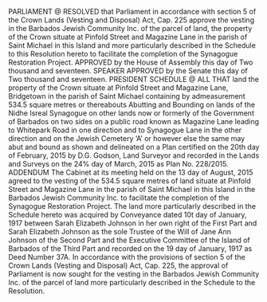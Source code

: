 PARLIAMENT
@
RESOLVED that Parliament in accordance with section 5 of the Crown Lands (Vesting and Disposal) Act, Cap. 225 approve the vesting in the Barbados Jewish Community Inc. of the parcel of land, the property of the Crown situate at Pinfold Street and Magazine Lane in the parish of Saint Michael in this Island and more particularly described in the Schedule to this Resolution hereto to facilitate the completion of the Synagogue Restoration Project.
APPROVED by the House of Assembly this
day of
Two thousand and seventeen.
SPEAKER
APPROVED by the Senate this
day of
Two
thousand and seventeen.
PRESIDENT
SCHEDULE
@
ALL THAT land the property of the Crown situate at Pinfold Street and Magazine Lane, Bridgetown in the parish of Saint Michael containing by admeasurement 534.5 square metres or thereabouts Abutting and Bounding on lands of the Nidhe Isreal Synagogue on other lands now or formerly of the Government of Barbados on two sides on a public road known as Magazine Lane leading to Whitepark Road in one direction and to Synagogue Lane in the other direction and on the Jewish Cemetery ‘A’ or however else the same may abut and bound as shown and delineated on a Plan certified on the 20th day of February, 2015 by D.G. Godson, Land Surveyor and recorded in the Lands and Surveys on the 24% day of March, 2015 as Plan No. 228/2015.
ADDENDUM
The Cabinet at its meeting held on the 13 day of August, 2015 agreed to the vesting of the 534.5 square metres of land situate at Pinfold Street and Magazine Lane in the parish of Saint Michael in this Island in the Barbados Jewish Community Inc. to facilitate the completion of the Synagogue Restoration Project.
The land more particularly described in the Schedule hereto was acquired by Conveyance dated 10t day of January, 1917 between Sarah Elizabeth Johnson in her own right of the First Part and Sarah Elizabeth Johnson as the sole Trustee of the Will of Jane Ann Johnson of the Second Part and the Executive Committee of the Island of Barbados of the Third Part and recorded on the 19 day of January, 1917 as Deed Number 37A.
In accordance with the provisions of section 5 of the Crown Lands (Vesting and Disposal) Act, Cap. 225, the approval of Parliament is now sought for the vesting in the Barbados Jewish Community Inc. of the parcel of land more particularly described in the Schedule to the Resolution.
